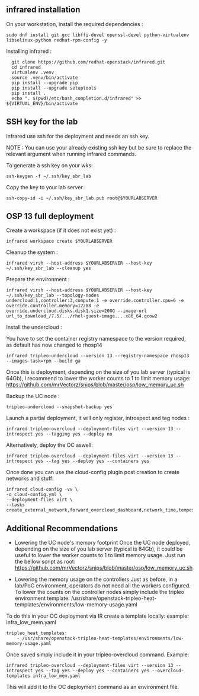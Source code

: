 ## infrared installation

On your workstation, install the required dependencies :

```shell
sudo dnf install git gcc libffi-devel openssl-devel python-virtualenv libselinux-python redhat-rpm-config -y
```
Installing infrared :

```shell
  git clone https://github.com/redhat-openstack/infrared.git
  cd infrared
  virtualenv .venv
  source .venv/bin/activate
  pip install --upgrade pip
  pip install --upgrade setuptools
  pip install .
  echo ". $(pwd)/etc/bash_completion.d/infrared" >> ${VIRTUAL_ENV}/bin/activate
```

## SSH key for the lab

infrared use ssh for the deployment and needs an ssh key.

NOTE : You can use your already existing ssh key but be sure to replace the relevant argument when running infrared commands.

To generate a ssh key on your wks:

```shell
ssh-keygen -f ~/.ssh/key_sbr_lab
```

Copy the key to your lab server :

```shell
ssh-copy-id -i ~/.ssh/key_sbr_lab.pub root@$YOURLABSERVER
```

## OSP 13 full deployment

Create a workspace (if it does not exist yet) :

```shell
infrared workspace create $YOURLABSERVER
```

Cleanup the system :

```shell
infrared virsh --host-address $YOURLABSERVER --host-key ~/.ssh/key_sbr_lab --cleanup yes
```

Prepare the environment :

```shell
infrared virsh --host-address $YOURLABSERVER --host-key ~/.ssh/key_sbr_lab --topology-nodes undercloud:1,controller:3,compute:1 -e override.controller.cpu=6 -e override.controller.memory=12288 -e override.undercloud.disks.disk1.size=200G --image-url url_to_download_/7.5/.../rhel-guest-image....x86_64.qcow2
```

Install the undercloud :

You have to set the container registry namespace to the version required, as default has now changed to rhosp14
```shell
infrared tripleo-undercloud --version 13 --registry-namespace rhosp13 --images-task=rpm --build ga
```

Once this is deployment, depending on the size of you lab server (typical is 64Gb), I recommend to lower the worker counts to 1 to limit memory usage:
https://github.com/mrVectorz/snips/blob/master/osp/low_memory_uc.sh

Backup the UC node :
```shell
tripleo-undercloud --snapshot-backup yes
```

Launch a partial deployment, it will only register, introspect and tag nodes :

```shell
infrared tripleo-overcloud --deployment-files virt --version 13 --introspect yes --tagging yes --deploy no
```

Alternatively, deploy the OC aswell:

```shell
infrared tripleo-overcloud --deployment-files virt --version 13 --introspect yes --tag yes --deploy yes --containers yes
```

Once done you can use the cloud-config plugin post creation to create networks and stuff:

```shell
infrared cloud-config -vv \ 
-o cloud-config.yml \ 
--deployment-files virt \ 
--tasks create_external_network,forward_overcloud_dashboard,network_time,tempest_deployer_input
```

## Additional Recommendations

- Lowering the UC node's memory footprint
Once the UC node deployed, depending on the size of you lab server (typical is 64Gb), it could be useful to lower the worker counts to 1 to limit memory usage.
Just run the bellow script as root:
https://github.com/mrVectorz/snips/blob/master/osp/low_memory_uc.sh

- Lowering the memory usage on the controllers
Just as before, in a lab/PoC environment, operators do not need all the workers configured.
To lower the counts on the controller nodes simply include the tripleo environment template:
/usr/share/openstack-tripleo-heat-templates/environments/low-memory-usage.yaml

To do this in your OC deployment via IR create a template locally:
example: infra_low_mem.yaml
```shell
tripleo_heat_templates:
    - /usr/share/openstack-tripleo-heat-templates/environments/low-memory-usage.yaml
```

Once saved simply include it in your tripleo-overcloud command. Example:
```shell
infrared tripleo-overcloud --deployment-files virt --version 13 --introspect yes --tag yes --deploy yes --containers yes --overcloud-templates infra_low_mem.yaml
```
This will add it to the OC deployment command as an environment file.

